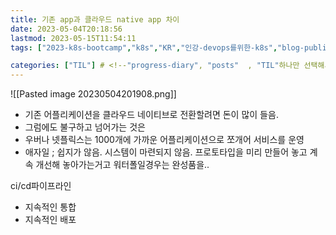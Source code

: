 ```yaml
---
title: 기존 app과 클라우드 native app 차이
date: 2023-05-04T20:18:56
lastmod: 2023-05-15T11:54:11
tags: ["2023-k8s-bootcamp","k8s","KR","인강-devops를위한-k8s","blog-published"] 

categories: ["TIL"] # <!--"progress-diary", "posts"  , "TIL"하나만 선택해서보셈 -->
---
```

![[Pasted image 20230504201908.png]]


- 기존 어플리케이션을 클라우드 네이티브로 전환할려면 돈이 많이 들음. 
- 그럼에도 불구하고 넘어가는 것은
- 우버나 넷플릭스는 1000개에 가까운 어플리케이션으로 쪼개어 서비스를 운영
- 애자일 ; 쉽지가 않음. 시스템이 마련되지 않음. 프로토타입을 미리 만들어 놓고 계속 개선해 놓아가는거고 워터폴일경우는 완성품을..

ci/cd파이프라인
- 지속적인 통합
- 지속적인 배포